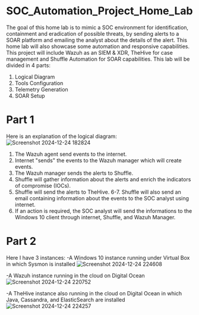 # SOC_Automation_Project_Home_Lab
The goal of this home lab is to mimic a SOC environment for identification, containment and eradication of possible threats, by sending alerts to a SOAR platform and emailing the analyst about the details of the alert. This home lab will also showcase some automation and responsive capabilities. This project will include Wazuh as an SIEM & XDR, TheHive for case management and Shuffle Automation for SOAR capabilities. This lab will be divided in 4 parts: 
1. Logical Diagram
2. Tools Configuration
3. Telemetry Generation
4. SOAR Setup

# Part 1
Here is an explanation of the logical diagram:
![Screenshot 2024-12-24 182824](https://github.com/user-attachments/assets/cd4660dd-dece-4592-bde1-0f1c950d9d5b)

1. The Wazuh agent send events to the internet.
2. Internet "sends" the events to the Wazuh manager which will create events.
3. The Wazuh manager sends the alerts to Shuffle.
4. Shuffle will gather information about the alerts and enrich the indicators of compromise (IOCs).
5. Shuffle will send the alerts to TheHive.
6-7. Shuffle will also send an email containing information about the events to the SOC analyst using internet.
8. If an action is required, the SOC analyst will send the informations to the Windows 10 client through internet, Shuffle, and Wazuh Manager.

# Part 2
Here I have 3 instances:
-A Windows 10 instance running under Virtual Box in which Sysmon is installed
![Screenshot 2024-12-24 224608](https://github.com/user-attachments/assets/a8e405e3-1173-4373-9c39-fcf4c116a534)

-A Wazuh instance running in the cloud on Digital Ocean
![Screenshot 2024-12-24 220752](https://github.com/user-attachments/assets/7614e038-7c78-4e80-b78a-80387f5b8c1a)

-A TheHive instance also running in the cloud on Digital Ocean in which Java, Cassandra, and ElasticSearch are installed
![Screenshot 2024-12-24 224257](https://github.com/user-attachments/assets/d038f230-9f16-45fc-a8c4-04bb719b6a55)
